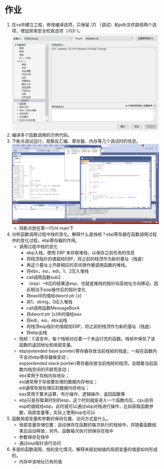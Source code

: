 # 作业
1. 在vs中建立工程，修改编译选项，只保留 /ZI （调试）和pdb文件路径两个选项，增加禁用安全检查选项（/GS-)。
![](修改.png)
2. 编译多个函数调用的示例代码。
3. 下断点调试运行，观察反汇编、寄存器、内存等几个调试时的信息。
    ![](1.png)
    - 将断点放在第一行int main下
4. 分析函数调用过程中栈的变化。解释什么是栈帧？ebp寄存器在函数调用过程中的变化过程，ebp寄存器的作用。
    - 调用过程中栈的变化
        - ebp入栈，使用 EBP 来存取堆栈，以保存之前任务的信息
        - 将栈顶指针的值赋给EBP，将之前的栈顶作为新的基址（栈底）
        - 再这个基址上开辟相应的空间用作被调用函数的堆栈。
        - 将ebx，esi，edi，1，2压入堆栈
        - call调用函数sub2
        - （esp）+8后的结果送esp，也就是堆栈的指针向高地址方向移动，因此相当于pop操作后的指针变化
        - 将eax中的值给dword ptr [x]
        - 将1，string，0压入堆栈
        - call调用函数MessageBoxA
        - 将dword ptr [x]中的值给eax
        - 将edi，esi，ebx出栈
        - 将栈顶esp指针的值赋给EBP，将之前的栈顶作为新的基址（栈底）
        - 将ebp出栈
    - 栈帧：C语言中，每个栈帧对应着一个未运行完的函数。栈帧中保存了该函数的返回地址和局部变量。
    - ebp(extended base pointer)寄存器存放当前栈帧的栈底，一般在函数内不会对ebp寄存器做变动；   
      esp(extended stack pointer)寄存器存放当前栈帧的栈顶，会随着当前函数内栈空间的开辟而变动；     
      ebx常用于存档内存地址；       
      esi通常用于存放要处理的数据内存地址；     
      edi通常存放处理后的数据内存地址；     
      eax常用于算术运算、布尔操作、逻辑操作、返回函数等
    - ebp只是存取某时刻的esp，这个时刻就是进入一个函数内后，cpu会将esp的值赋给ebp，此时就可以通过ebp对栈进行操作，比如获取函数参数，局部变量等，实际上使用esp也可以
5. 函数局部变量和参数的保存位置、访问方式是什么。
    - 局部变量存储位置：自动保存在函数的每次执行的栈帧中，并随着函数结束后自动释放，另外，函数每次执行则保存在栈中
    - 参数保存在栈中
    - 通过esp指针进行访问
6. 多层的函数调用，栈的变化情况，解释未赋初始值的局部变量的值是如何形成的。
    - 内存中该地址已有的值
